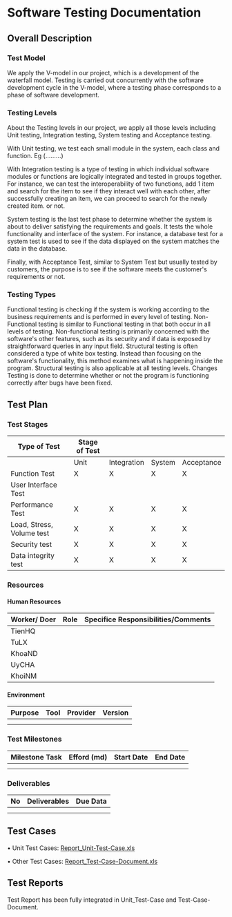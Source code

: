 # Software Testing Documentation

## Overall Description

### Test Model
We apply the V-model in our project, which is a development of the waterfall model. Testing is carried out concurrently with the software development cycle in the V-model, where a testing phase corresponds to a phase of software development.


### Testing Levels
About the Testing levels in our project, we apply all those levels including Unit testing, Integration testing, System testing and Acceptance testing.

With Unit testing, we test each small module in the system, each class and function. Eg (.........)

With Integration testing is a type of testing in which individual software modules or functions are logically integrated and tested in groups together. For instance, we can test the interoperability of two functions, add 1 item and search for the item to see if they interact well with each other, after successfully creating an item, we can proceed to search for the newly created item. or not.

System testing is the last test phase to determine whether the system is about to deliver satisfying the requirements and goals. It tests the whole functionality and interface of the system. For instance, a database test for a system test is used to see if the data displayed on the system matches the data in the database.

Finally, with Acceptance Test, similar to System Test but usually tested by customers, the purpose is to see if the software meets the customer's requirements or not.


### Testing Types
Functional testing is checking if the system is working according to the business requirements and is performed in every level of testing.
Non-Functional testing is similar to Functional testing in that both occur in all levels of testing. Non-functional testing is primarily concerned with the software's other features, such as its security and if data is exposed by straightforward queries in any input field.
Structural testing is often considered a type of white box testing. Instead than focusing on the software's functionality, this method examines what is happening inside the program. Structural testing is also applicable at all testing levels.
Changes Testing is done to determine whether or not the program is functioning correctly after bugs have been fixed.


## Test Plan

### Test Stages
| Type of Test                | Stage of Test |             |        |            |
|-----------------------------|---------------|-------------|--------|------------|
|                             | Unit          | Integration | System | Acceptance |
| Function Test               | X             | X           | X      | X          |
| User Interface Test         |               |             |        |            |
| Performance Test            | X             | X           | X      | X          |
| Load, Stress, Volume test   | X             | X           | X      | X          |
| Security test               | X             | X           | X      | X          |
| Data integrity test         | X             | X           | X      | X          |


### Resources

#### Human Resources
| Worker/ Doer | Role | Specifice Responsibilities/Comments |
|--------------|------|-------------------------------------|
| TienHQ       |      |                                     |
| TuLX         |      |                                     |
| KhoaND       |      |                                     |
| UyCHA        |      |                                     |
| KhoiNM       |      |                                     |


#### Environment
| Purpose | Tool | Provider | Version |
|---------|------|----------|---------|
|         |      |          |         |
|         |      |          |         |


### Test Milestones
| Milestone Task | Efford (md) | Start Date | End Date |
|----------------|-------------|------------|----------|
|                |             |            |          |
|                |             |            |          |


### Deliverables
| No | Deliverables | Due Data |
|----|--------------|----------|
|    |              |          |
|    |              |          |


## Test Cases
•	Unit Test Cases: [Report_Unit-Test-Case.xls](excel/Report_Unit-Test-Case.xls)

•	Other Test Cases: [Report_Test-Case-Document.xls](excel/Report_Test-Case-Document.xls)


## Test Reports
Test Report has been fully integrated in Unit_Test-Case and Test-Case-Document.
